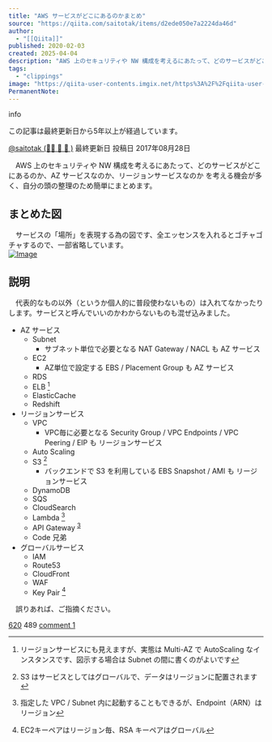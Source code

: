 ```yaml
---
title: "AWS サービスがどこにあるのかまとめ"
source: "https://qiita.com/saitotak/items/d2ede050e7a2224da46d"
author:
  - "[[Qiita]]"
published: 2020-02-03
created: 2025-04-04
description: "AWS 上のセキュリティや NW 構成を考えるにあたって、どのサービスがどこにあるのか、AZ サービスなのか、リージョンサービスなのか を考える機会が多く、自分の頭の整理のため簡単にまとめます。…"
tags:
  - "clippings"
image: "https://qiita-user-contents.imgix.net/https%3A%2F%2Fqiita-user-contents.imgix.net%2Fhttps%253A%252F%252Fcdn.qiita.com%252Fassets%252Fpublic%252Farticle-ogp-background-afbab5eb44e0b055cce1258705637a91.png%3Fixlib%3Drb-4.0.0%26w%3D1200%26blend64%3DaHR0cHM6Ly9xaWl0YS11c2VyLXByb2ZpbGUtaW1hZ2VzLmltZ2l4Lm5ldC9odHRwcyUzQSUyRiUyRnFpaXRhLWltYWdlLXN0b3JlLnMzLmFtYXpvbmF3cy5jb20lMkYwJTJGMTMwODc0JTJGcHJvZmlsZS1pbWFnZXMlMkYxNTI1MDgwNTg4P2l4bGliPXJiLTQuMC4wJmFyPTElM0ExJmZpdD1jcm9wJm1hc2s9ZWxsaXBzZSZmbT1wbmczMiZzPTcxOTVjODk4ZjdjNzNjZTU5YTVkZDIzZmNhMTQyZjY5%26blend-x%3D120%26blend-y%3D467%26blend-w%3D82%26blend-h%3D82%26blend-mode%3Dnormal%26s%3Df483ebb4829421fa1cff3fa58ea767ff?ixlib=rb-4.0.0&w=1200&fm=jpg&mark64=aHR0cHM6Ly9xaWl0YS11c2VyLWNvbnRlbnRzLmltZ2l4Lm5ldC9-dGV4dD9peGxpYj1yYi00LjAuMCZ3PTk2MCZoPTMyNCZ0eHQ9QVdTJTIwJUUzJTgyJUI1JUUzJTgzJUJDJUUzJTgzJTkzJUUzJTgyJUI5JUUzJTgxJThDJUUzJTgxJUE5JUUzJTgxJTkzJUUzJTgxJUFCJUUzJTgxJTgyJUUzJTgyJThCJUUzJTgxJUFFJUUzJTgxJThCJUUzJTgxJUJFJUUzJTgxJUE4JUUzJTgyJTgxJnR4dC1hbGlnbj1sZWZ0JTJDdG9wJnR4dC1jb2xvcj0lMjMxRTIxMjEmdHh0LWZvbnQ9SGlyYWdpbm8lMjBTYW5zJTIwVzYmdHh0LXNpemU9NTYmdHh0LXBhZD0wJnM9NjE0YWYyODUzNjZhOGFhZWJkNmQ4MmNmMTAyYzVlYjQ&mark-x=120&mark-y=112&blend64=aHR0cHM6Ly9xaWl0YS11c2VyLWNvbnRlbnRzLmltZ2l4Lm5ldC9-dGV4dD9peGxpYj1yYi00LjAuMCZ3PTgzOCZoPTU4JnR4dD0lNDBzYWl0b3RhayZ0eHQtY29sb3I9JTIzMUUyMTIxJnR4dC1mb250PUhpcmFnaW5vJTIwU2FucyUyMFc2JnR4dC1zaXplPTM2JnR4dC1wYWQ9MCZzPWRiM2IyYmIyNzc3MDM2MDM4MjgyZDE4ODM2ZjEwMmQ5&blend-x=242&blend-y=480&blend-w=838&blend-h=46&blend-fit=crop&blend-crop=left%2Cbottom&blend-mode=normal&s=def52689dc4bea4be50b0c6204efd8e2"
PermanentNote:
---
```

info

この記事は最終更新日から5年以上が経過しています。

[@saitotak (🐑🐑 🐑 🐑 )](https://qiita.com/saitotak) 最終更新日 投稿日 2017年08月28日

　AWS 上のセキュリティや NW 構成を考えるにあたって、どのサービスがどこにあるのか、AZ サービスなのか、リージョンサービスなのか を考える機会が多く、自分の頭の整理のため簡単にまとめます。

## まとめた図

　サービスの「場所」を表現する為の図です、全エッセンスを入れるとゴチャゴチャするので、一部省略しています。  
[![Image](https://qiita-user-contents.imgix.net/https%3A%2F%2Fqiita-image-store.s3.amazonaws.com%2F0%2F130874%2F1a6cf2b2-163b-1e3f-b80c-f8ac5aaf7517.png?ixlib=rb-4.0.0&auto=format&gif-q=60&q=75&s=10561710f4078ca66deb8bf06b1e85aa)](https://qiita-user-contents.imgix.net/https%3A%2F%2Fqiita-image-store.s3.amazonaws.com%2F0%2F130874%2F1a6cf2b2-163b-1e3f-b80c-f8ac5aaf7517.png?ixlib=rb-4.0.0&auto=format&gif-q=60&q=75&s=10561710f4078ca66deb8bf06b1e85aa)

## 説明

　代表的なもの以外（というか個人的に普段使わないもの）は入れてなかったりします。サービスと呼んでいいのかわからないものも混ぜ込みました。

- AZ サービス
	- Subnet
		- サブネット単位で必要となる NAT Gateway / NACL も AZ サービス
	- EC2
		- AZ単位で設定する EBS / Placement Group も AZ サービス
	- RDS
	- ELB [^1]
	- ElasticCache
	- Redshift
- リージョンサービス
	- VPC
		- VPC毎に必要となる Security Group / VPC Endpoints / VPC Peering / EIP も リージョンサービス
	- Auto Scaling
	- S3 [^2]
		- バックエンドで S3 を利用している EBS Snapshot / AMI も リージョンサービス
	- DynamoDB
	- SQS
	- CloudSearch
	- Lambda [^3]
	- API Gateway <sup><a href="https://qiita.com/saitotak/items/#fn-3">3</a></sup>
	- Code 兄弟
- グローバルサービス
	- IAM
	- Route53
	- CloudFront
	- WAF
	- Key Pair [^4]

　誤りあれば、ご指摘ください。

[620](https://qiita.com/saitotak/items/d2ede050e7a2224da46d/likers) 489 [comment 1](https://qiita.com/saitotak/items/#comments)

[^1]: リージョンサービスにも見えますが、実態は Multi-AZ で AutoScaling なインスタンスです、図示する場合は Subnet の間に書くのがよいです

[^2]: S3 はサービスとしてはグローバルで、データはリージョンに配置されます

[^3]: 指定した VPC / Subnet 内に起動することもできるが、Endpoint（ARN）はリージョン

[^4]: EC2キーペアはリージョン毎、RSA キーペアはグローバル